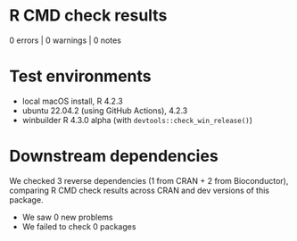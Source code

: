 # R CMD check results

0 errors | 0 warnings | 0 notes

# Test environments

- local macOS install, R 4.2.3
- ubuntu 22.04.2 (using GitHub Actions), 4.2.3
- winbuilder R 4.3.0 alpha (with `devtools::check_win_release()`)

# Downstream dependencies

We checked 3 reverse dependencies (1 from CRAN + 2 from Bioconductor),
comparing R CMD check results across CRAN and dev versions of this package.

- We saw 0 new problems
- We failed to check 0 packages
